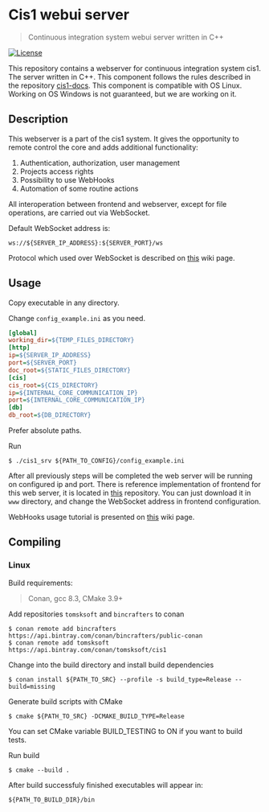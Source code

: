# Cis1 webui server

> Continuous integration system webui server written in C++

[![License](http://img.shields.io/:license-mit-blue.svg?style=flat-square)](http://badges.mit-license.org)

This repository contains a webserver for continuous integration system cis1.
The server written in C++.
This component follows the rules described in the repository
[cis1-docs](https://github.com/tomsksoft-llc/cis1-docs/ "cis1 documentation").
This component is compatible with OS Linux.
Working on OS Windows is not guaranteed, but we are working on it.

## Description

This webserver is a part of the cis1 system.
It gives the opportunity to remote control the core and adds additional functionality:
1. Authentication, authorization, user management
2. Projects access rights
3. Possibility to use WebHooks
4. Automation of some routine actions

All interoperation between frontend and webserver, except for file operations,
are carried out via WebSocket.

Default WebSocket address is:

```
ws://${SERVER_IP_ADDRESS}:${SERVER_PORT}/ws
```

Protocol which used over WebSocket is described on
[this](https://github.com/tomsksoft-llc/cis1-webui-native-srv-cpp/wiki/Protocol-description "Protocol description")
wiki page.

## Usage

Copy executable in any directory.

Change `config_example.ini` as you need.

```ini
[global]
working_dir=${TEMP_FILES_DIRECTORY}
[http]
ip=${SERVER_IP_ADDRESS}
port=${SERVER_PORT}
doc_root=${STATIC_FILES_DIRECTORY}
[cis]
cis_root=${CIS_DIRECTORY}
ip=${INTERNAL_CORE_COMMUNICATION_IP}
port=${INTERNAL_CORE_COMMUNICATION_IP}
[db]
db_root=${DB_DIRECTORY}
```

Prefer absolute paths.

Run

```console
$ ./cis1_srv ${PATH_TO_CONFIG}/config_example.ini
```

After all previously steps will be completed the web server will be running on configured ip and port.
There is reference implementation of frontend for this web server, it is located in
[this](https://github.com/tomsksoft-llc/cis1-webui-native-front-vanilla "cis1 webui front vanilla")
repository.
You can just download it in `www` directory, and change the WebSocket address in frontend configuration.

WebHooks usage tutorial is presented on
[this](https://github.com/tomsksoft-llc/cis1-webui-native-srv-cpp/wiki/Webhooks-tutorial "Webhooks tutorial")
wiki page.

## Compiling

### Linux

Build requirements:
> Conan, gcc 8.3, CMake 3.9+

Add repositories `tomsksoft` and `bincrafters` to conan

```console
$ conan remote add bincrafters https://api.bintray.com/conan/bincrafters/public-conan
$ conan remote add tomsksoft https://api.bintray.com/conan/tomsksoft/cis1
```

Change into the build directory and install build dependencies

```console
$ conan install ${PATH_TO_SRC} --profile -s build_type=Release --build=missing
```

Generate build scripts with CMake

```console
$ cmake ${PATH_TO_SRC} -DCMAKE_BUILD_TYPE=Release
```

You can set CMake variable BUILD_TESTING to ON if you want to build tests.

Run build

```console
$ cmake --build .
```

After build successfuly finished executables will appear in:

```console
${PATH_TO_BUILD_DIR}/bin
```

